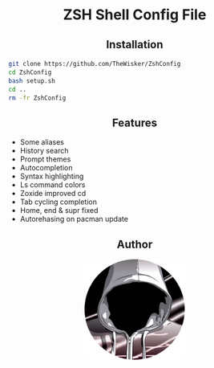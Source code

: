<h1 align="center">ZSH Shell Config File</h1>

<h2 align="center">Installation</h2>

```bash
git clone https://github.com/TheWisker/ZshConfig
cd ZshConfig
bash setup.sh
cd ..
rm -fr ZshConfig
```


<h2 align="center">Features</h2>

* Some aliases
* History search
* Prompt themes
* Autocompletion
* Syntax highlighting
* Ls command colors
* Zoxide improved cd
* Tab cycling completion
* Home, end & supr fixed
* Autorehasing on pacman update

<h2 align="center">Author</h2>
<div align="center">
    <img width="200" height="200" src="https://github.com/TheWisker/FormatterJS/blob/master/assets/profile.png"></img>
</div>
